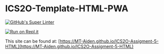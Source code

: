 # ICS2O-Template-HTML-PWA

[![GitHub's Super Linter](https://github.com/MT-Aiden/ICS2O-Assigment-5-HTML/workflows/GitHub's%20Super%20Linter/badge.svg)](https://github.com/ICS2O-Assigment-5-HTML/actions)

[![Run on Repl.it](https://repl.it/badge/github/ICS2O-Assigment-5-HTML)](https://repl.it/github/MT-Aiden/ICS2O-Assigment-5-HTML)

This site can be found at: [https://MT-Aiden.github.io/ICS2O-Assigment-5-HTML](https://MT-Aiden.github.io/ICS2O-Assigment-5-HTML)

